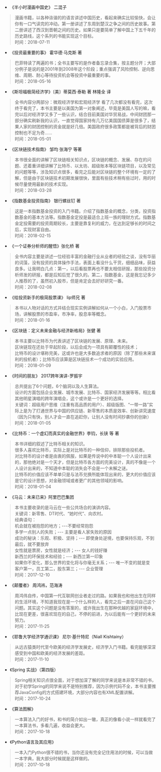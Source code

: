 - 《半小时漫画中国史》 二混子
> 漫画书籍，以各种诙谐的的语言讲述中国历史，看起来确实比较愉快，会让你有一口气读完的冲动。第一册讲述了东周到楚汉之争之间的历史故事。第二册讲述了西汉到晋朝之间的历史。如果只是要简单了解中国上下五千年的历史路线，这个系列的书能实现这个目标。  
> 时间：2018-07-11

- 《投资最重要的事》 霍华德·马克斯 著
> 巴菲特读了两遍的书；全书主要写的是作者备忘录合集，按主题分开；大部分例子是说的是2001年到2008年这个阶段；重点强调了风险控制、逆向思维、周期、耐心等待投资机会等投资中最重要的事。  
> 时间：2018-05-16

- 《斯坦福极简经济学》〔美〕蒂莫西·泰勒 著 林隆全 译
> 全书内容分两部分：微观经济学和宏观经济学
> 看了几次都没有看完，这次终于看完了，本书主要是以美国为第一对象阐述，毕竟是美国人写的嘛，看完以后对经济学又多了一些认识，结合目前美国对华贸易战，中间财团那一部分确实刷新我的认识，一直觉得国家持有几万亿美国国债算是很多了，结果人家的财团控制的资金就是好几倍。美国政府很多政策都是被背后的财团控制也不足为奇……  
> 时间：2018-05-01

- 《区块链技术指南》 邹均 张海宁 等著
> 本书很全面的讲解了区块链相关知识点，区块链的概念、发展、存在的问题、还着重详细讲解了比特币、以太坊、超级账本等区块链项目，以及常见的问题等等，涉及知识点很多，看完之后能对区块链的整个环境有一定的了解，但是由于区块链技术初期发展很快，里面有些技术稍有些过时，用的时候尽量使用最新的技术实现。   
> 时间：2018-03-28

- 《指数基金投资指南》 银行螺丝钉 著
> 这是一本指数基金投资的入门书籍。介绍了指数基金的概念，分类，投资指数基金的基本方法等。指数基金定投是最适合上班一族的理财方式。指数基金定投需要的投资周期较长，主要是靠复利的威力，在达到足够长的时间之后，实现财富自由。  
> 时间：2018-02-15

- 《一个证券分析师的醒悟》张化桥 著
> 全书内容主要是讲述一位经验丰富的金融行业从业者的经验之谈，没有华丽的词藻，没有投资的具体操作手法，表面上看没什么干货，细细品味，获益良多。让我明白几点：第一，以后看股票再也不要太相信研报，那些投资分析师发的研报，都是后知后觉了很久的。第二，指数基金，这是我忘记多少人推荐的了，虽然初入股市，但是肯定会去好好研究一番。  
> 时间：2018-02-08

- 《给投资新手的极简股票课》 lip师兄 著
> 本书以人物对话的方式并结合现实实例讲解如何从一个小白，入门股票市场，讲解股票的市盈率，市净率，股息率等概念。  
> 时间：2018-01-16

- 《区块链：定义未来金融与经济新格局》张健  著
> 本书主要以比特币为代表讲述了区块链的发展、原理、未来。  
> 区块链现在还处于早起阶段，以后会成为一项具有颠覆性的技术；  
> 比特币的设计堪称完美，这或许也是大多数追求者的原因（除了那些未来谋利的投机者）；比特币应该算是区块链技术一个成功的实验应用。  
> 时间：2018-01-09

- 《时间的朋友》 2017跨年演讲-罗振宇
> 总共提出了6个问题，6个脑洞以及人生算法。  
> 设计的方面包括企业发展、城市发展、比特币、国家经济发展等等。相比看其他明星演唱的跨年演唱会，这个或许是一个更好的选择。  
> 关键词：超级用户思维（注重有高品质的用户）、超级版图、“一带一路”实际上是为了打通世界与中国的供应链、新零售的本质是效率、创新讲究速度（因为只有快，别人才会一直在追赶你，让别人没有时间抄袭你的创新）  
> 时间：2018-01-05

- 《比特币：一个虚幻而真实的金融世界》李钧，长铗 等 著
> 本书详细的叙述了比特币相关的知识。  
> 很多人喜欢比特币，实际上是对比特币的一种信仰，排除那些投机者。  
> 对比特币的设计者是由衷的佩服，如果是传说中的中本聪一个人设计出来的，那他绝对是一个天才，但是比特币各方面的完美设计，真的不像是一个人设计出来的，不知道中本聪的消失会不会是一个未解之谜。  
> 比特币的价值应该不单单只是与法币兑换所能体现出来的，更大的价值应该是它的设计思想，对金融领域或者更广的其他领域的影响。  
> 时间：2018-01-04

- 《马云：未来已来》阿里巴巴集团
> 本书主要收录的是马云在一些公共场合的演讲内容。  
> 关键词：新零售、DT时代、“她时代”、向农村。  
> 经典语句：  
> 机会就在被抱怨的地方；---不要经常抱怨  
> 多学一点别人的失败；--- 主要是看人家失败的原因   
> 成功的秘诀：乐观、积极、坚持；--- 即使身处逆境，也要保持乐观，不到最后，就不要放弃  
> 女性就是票房，女性就是经济；--- 女人的钱好赚  
> 新西兰的环保技术和经验；--- 新西兰第一印象  
> 如果你不变化，那么世界的变化将与你毫无关系；--- 唯一不变的就是变  
> 客户第一，员工第二，股东第三；--- 企业管理  
> 时间：2017-12-10

- 《颠覆者》 周鸿祎，范海涛 
> 周鸿伟自传，中国第一代互联网创业者走过的路。如果我也和他出生在同样的生活环境，不知道我现在是一个什么样的人，看完之后一直在问自己这个问题。其实这个问题是没有答案的，或许我出生在那种优越的家庭环境中，比现在更差，很喜欢现在的自己，不停的前进，为以后能有一个更好的未来努力。   
> 时间：2017-11-25

- 《耶鲁大学经济学通识课》 尼尔·基什特尼（Niall Kishtainy）
> 从远古猿类时代至今欧美的经济学发展史，经济学入门书籍。看完能够深深感受到中国和欧美的经济发展的差距。  
> 时间：2017-11-10

- 《Spring 实战》（第四版）
> Spring相关知识点很全面，对于想加深了解的同学来说是本非常不错的书，对于初学Spring的同学来说不是特别推荐，因为示例代码不全，本书主要推荐JavaConfig的方式搭建环境，大部分内容也有XML配置讲解。  
> 时间：2017-10-24

- 《算法图解》 
> 一本算法入门的好书，和书的简介如出一辙，真正的像看小说一样就看完了一本算法书，多看几遍，收益会更大。  
> 时间：2017-10-18

- 《Python语言及其应用》  
> 一本入门Python很不错的书，当你还没有完全记住用法的时候，可以当做一本字典，我大部分时候就是这样做的。  
> 时间：2017-10-18






